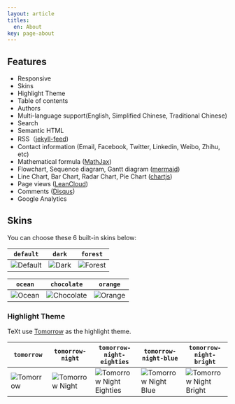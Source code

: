 ```yaml
---
layout: article
titles:
  en: About
key: page-about
---
```


## Features

- Responsive
- Skins
- Highlight Theme
- Table of contents
- Authors
- Multi-language support(English, Simplified Chinese, Traditional Chinese)
- Search
- Semantic HTML
- RSS（[jekyll-feed](https://github.com/jekyll/jekyll-feed))
- Contact information (Email, Facebook, Twitter, Linkedin, Weibo, Zhihu, etc)
- Mathematical formula ([MathJax](https://www.mathjax.org/))
- Flowchart, Sequence diagram, Gantt diagram ([mermaid](https://mermaidjs.github.io/))
- Line Chart, Bar Chart, Radar Chart, Pie Chart ([chartjs](http://www.chartjs.org/))
- Page views ([LeanCloud](https://leancloud.cn/))
- Comments ([Disqus](https://disqus.com/))
- Google Analytics

## Skins

You can choose these 6 built-in skins below:

| `default` | `dark` | `forest` |
| --- |  --- | --- |
| ![Default](https://raw.githubusercontent.com/kitian616/jekyll-TeXt-theme/master/screenshots/skins_default.png) | ![Dark](https://raw.githubusercontent.com/kitian616/jekyll-TeXt-theme/master/screenshots/skins_dark.png) | ![Forest](https://raw.githubusercontent.com/kitian616/jekyll-TeXt-theme/master/screenshots/skins_forest.png) |

| `ocean` | `chocolate` | `orange` |
| --- |  --- | --- |
| ![Ocean](https://raw.githubusercontent.com/kitian616/jekyll-TeXt-theme/master/screenshots/skins_ocean.png) | ![Chocolate](https://raw.githubusercontent.com/kitian616/jekyll-TeXt-theme/master/screenshots/skins_chocolate.png) | ![Orange](https://raw.githubusercontent.com/kitian616/jekyll-TeXt-theme/master/screenshots/skins_orange.png) |

### Highlight Theme

TeXt use [Tomorrow](https://github.com/chriskempson/tomorrow-theme) as the highlight theme.

| `tomorrow` | `tomorrow-night` | `tomorrow-night-eighties` | `tomorrow-night-blue` | `tomorrow-night-bright` |
| --- |  --- | --- | --- |  --- |
| ![Tomorrow](https://raw.githubusercontent.com/kitian616/jekyll-TeXt-theme/master/screenshots/highlight_tomorrow.png) | ![Tomorrow Night](https://raw.githubusercontent.com/kitian616/jekyll-TeXt-theme/master/screenshots/highlight_tomorrow-night.png) | ![Tomorrow Night Eighties](https://raw.githubusercontent.com/kitian616/jekyll-TeXt-theme/master/screenshots/highlight_tomorrow-night-eighties.png) | ![Tomorrow Night Blue](https://raw.githubusercontent.com/kitian616/jekyll-TeXt-theme/master/screenshots/highlight_tomorrow-night-blue.png) | ![Tomorrow Night Bright](https://raw.githubusercontent.com/kitian616/jekyll-TeXt-theme/master/screenshots/highlight_tomorrow-night-bright.png) |
